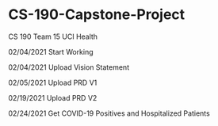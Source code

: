 # CS-190-Capstone-Project
CS 190 Team 15 UCI Health

02/04/2021 Start Working

02/04/2021 Upload Vision Statement

02/05/2021 Upload PRD V1

02/19/2021 Upload PRD V2

02/24/2021 Get COVID-19 Positives and Hospitalized Patients
